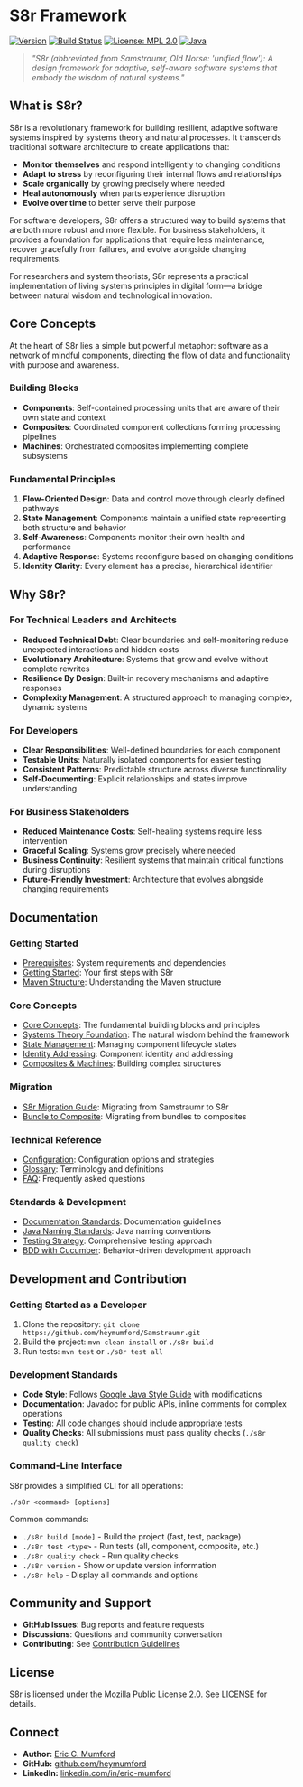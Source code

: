 # S8r Framework

[![Version](https://img.shields.io/badge/version-1.6.3-blue)](https://github.com/heymumford/Samstraumr/releases) [![Build Status](https://github.com/heymumford/Samstraumr/actions/workflows/samstraumr-pipeline.yml/badge.svg)](https://github.com/heymumford/Samstraumr/actions/workflows/samstraumr-pipeline.yml) [![License: MPL 2.0](https://img.shields.io/badge/License-MPL%202.0-brightgreen.svg)](https://opensource.org/licenses/MPL-2.0) [![Java](https://img.shields.io/badge/Java-17%2B-orange)](https://openjdk.java.net/projects/jdk/17/)

> *"S8r (abbreviated from Samstraumr, Old Norse: 'unified flow'): A design framework for adaptive, self-aware software systems that embody the wisdom of natural systems."*

## What is S8r?

S8r is a revolutionary framework for building resilient, adaptive software systems inspired by systems theory and natural processes. It transcends traditional software architecture to create applications that:

- **Monitor themselves** and respond intelligently to changing conditions
- **Adapt to stress** by reconfiguring their internal flows and relationships
- **Scale organically** by growing precisely where needed
- **Heal autonomously** when parts experience disruption
- **Evolve over time** to better serve their purpose

For software developers, S8r offers a structured way to build systems that are both more robust and more flexible. For business stakeholders, it provides a foundation for applications that require less maintenance, recover gracefully from failures, and evolve alongside changing requirements.

For researchers and system theorists, S8r represents a practical implementation of living systems principles in digital form—a bridge between natural wisdom and technological innovation.

## Core Concepts

At the heart of S8r lies a simple but powerful metaphor: software as a network of mindful components, directing the flow of data and functionality with purpose and awareness.

### Building Blocks

- **Components**: Self-contained processing units that are aware of their own state and context
- **Composites**: Coordinated component collections forming processing pipelines
- **Machines**: Orchestrated composites implementing complete subsystems

### Fundamental Principles

1. **Flow-Oriented Design**: Data and control move through clearly defined pathways
2. **State Management**: Components maintain a unified state representing both structure and behavior
3. **Self-Awareness**: Components monitor their own health and performance
4. **Adaptive Response**: Systems reconfigure based on changing conditions
5. **Identity Clarity**: Every element has a precise, hierarchical identifier

## Why S8r?

### For Technical Leaders and Architects

- **Reduced Technical Debt**: Clear boundaries and self-monitoring reduce unexpected interactions and hidden costs
- **Evolutionary Architecture**: Systems that grow and evolve without complete rewrites
- **Resilience By Design**: Built-in recovery mechanisms and adaptive responses
- **Complexity Management**: A structured approach to managing complex, dynamic systems

### For Developers

- **Clear Responsibilities**: Well-defined boundaries for each component
- **Testable Units**: Naturally isolated components for easier testing
- **Consistent Patterns**: Predictable structure across diverse functionality
- **Self-Documenting**: Explicit relationships and states improve understanding

### For Business Stakeholders

- **Reduced Maintenance Costs**: Self-healing systems require less intervention
- **Graceful Scaling**: Systems grow precisely where needed
- **Business Continuity**: Resilient systems that maintain critical functions during disruptions
- **Future-Friendly Investment**: Architecture that evolves alongside changing requirements

## Documentation

### Getting Started

- [Prerequisites](./docs/guides/prerequisites.md): System requirements and dependencies
- [Getting Started](./docs/guides/getting-started.md): Your first steps with S8r
- [Maven Structure](./docs/guides/MavenStructureGuide.md): Understanding the Maven structure

### Core Concepts

- [Core Concepts](./docs/concepts/core-concepts.md): The fundamental building blocks and principles
- [Systems Theory Foundation](./docs/concepts/systems-theory-foundation.md): The natural wisdom behind the framework
- [State Management](./docs/concepts/state-management.md): Managing component lifecycle states
- [Identity Addressing](./docs/concepts/identity-addressing.md): Component identity and addressing
- [Composites & Machines](./docs/concepts/composites-and-machines.md): Building complex structures

### Migration

- [S8r Migration Guide](./docs/guides/migration/SamstraumrToS8rMigration.md): Migrating from Samstraumr to S8r
- [Bundle to Composite](./docs/guides/migration/BundleToCompositeRefactoring.md): Migrating from bundles to composites

### Technical Reference

- [Configuration](./docs/reference/configuration-reference.md): Configuration options and strategies
- [Glossary](./docs/reference/glossary.md): Terminology and definitions
- [FAQ](./docs/reference/f-a-q.md): Frequently asked questions

### Standards & Development

- [Documentation Standards](./docs/reference/standards/documentation-standards.md): Documentation guidelines
- [Java Naming Standards](./docs/reference/standards/JavaNamingStandards.md): Java naming conventions
- [Testing Strategy](./docs/dev/test-strategy.md): Comprehensive testing approach
- [BDD with Cucumber](./docs/dev/test-bdd-cucumber.md): Behavior-driven development approach

## Development and Contribution

### Getting Started as a Developer

1. Clone the repository: `git clone https://github.com/heymumford/Samstraumr.git`
2. Build the project: `mvn clean install` or `./s8r build`
3. Run tests: `mvn test` or `./s8r test all`

### Development Standards

- **Code Style**: Follows [Google Java Style Guide](https://google.github.io/styleguide/javaguide.html) with modifications
- **Documentation**: Javadoc for public APIs, inline comments for complex operations
- **Testing**: All code changes should include appropriate tests
- **Quality Checks**: All submissions must pass quality checks (`./s8r quality check`)

### Command-Line Interface

S8r provides a simplified CLI for all operations:

```
./s8r <command> [options]
```

Common commands:
- `./s8r build [mode]` - Build the project (fast, test, package)
- `./s8r test <type>` - Run tests (all, component, composite, etc.)
- `./s8r quality check` - Run quality checks
- `./s8r version` - Show or update version information
- `./s8r help` - Display all commands and options

## Community and Support

- **GitHub Issues**: Bug reports and feature requests
- **Discussions**: Questions and community conversation
- **Contributing**: See [Contribution Guidelines](./docs/contribution/contributing.md)

## License

S8r is licensed under the Mozilla Public License 2.0. See [LICENSE](./LICENSE) for details.

## Connect

- **Author:** [Eric C. Mumford](mailto:heymumford@samstraumr.org)
- **GitHub:** [github.com/heymumford](https://github.com/heymumford)
- **LinkedIn:** [linkedin.com/in/eric-mumford](https://www.linkedin.com/in/eric-mumford/)
